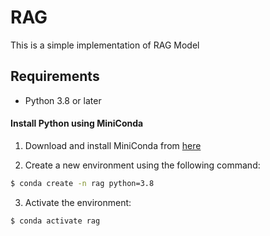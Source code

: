 # RAG

This is a simple implementation of RAG Model

## Requirements
- Python 3.8 or later

#### Install Python using MiniConda

1) Download and install MiniConda from [here](https://docs.anaconda.com/free/miniconda/#quick-command-line-install)

2) Create a new environment using the following command:
```bash
$ conda create -n rag python=3.8
```
3) Activate the environment:
```bash
$ conda activate rag
```

